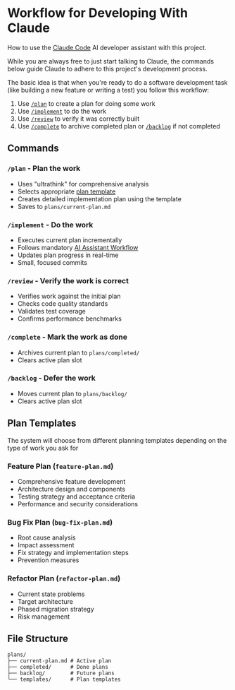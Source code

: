 # Workflow for Developing With Claude

How to use the [Claude Code](https://www.anthropic.com/claude-code) AI developer assistant with this project.

While you are always free to just start talking to Claude, the commands below guide Claude to adhere to this project's development process.

The basic idea is that when you're ready to do a software development task (like building a new feature or writing a test) you follow this workflow:

1. Use [`/plan`](#plan---plan-the-work) to create a plan for doing some work
2. Use [`/implement`](#implement---do-the-work) to do the work
3. Use [`/review`](#implement---do-the-work) to verify it was correctly built
4. Use [`/complete`](#complete---mark-the-work-as-done) to archive completed plan or [`/backlog`](#backlog---defer-the-work) if not completed

## Commands

### `/plan` - Plan the work

- Uses "ultrathink" for comprehensive analysis
- Selects appropriate [plan template](#plan-templates)
- Creates detailed implementation plan using the template
- Saves to `plans/current-plan.md`

### `/implement` - Do the work

- Executes current plan incrementally
- Follows mandatory [AI Assistant Workflow](ai_assistant_workflow.md)
- Updates plan progress in real-time
- Small, focused commits

### `/review` - Verify the work is correct

- Verifies work against the initial plan
- Checks code quality standards
- Validates test coverage
- Confirms performance benchmarks

### `/complete` - Mark the work as done

- Archives current plan to `plans/completed/`
- Clears active plan slot

### `/backlog` - Defer the work

- Moves current plan to `plans/backlog/`
- Clears active plan slot

## Plan Templates

The system will choose from different planning templates depending on the type of work you ask for

### Feature Plan (`feature-plan.md`)

- Comprehensive feature development
- Architecture design and components
- Testing strategy and acceptance criteria
- Performance and security considerations

### Bug Fix Plan (`bug-fix-plan.md`)

- Root cause analysis
- Impact assessment
- Fix strategy and implementation steps
- Prevention measures

### Refactor Plan (`refactor-plan.md`)

- Current state problems
- Target architecture
- Phased migration strategy
- Risk management

## File Structure

```
plans/
├── current-plan.md # Active plan
├── completed/      # Done plans
├── backlog/        # Future plans
└── templates/      # Plan templates
```
